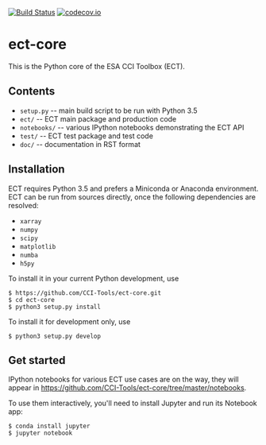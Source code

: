 [![Build Status](https://travis-ci.org/CCI-Tools/ect-core.svg?branch=master)](https://travis-ci.org/CCI-Tools/ect-core)
[![codecov.io](https://codecov.io/github/CCI-Tools/ect-core/coverage.svg?branch=master)](https://codecov.io/github/CCI-Tools/ect-core?branch=master)


# ect-core

This is the Python core of the ESA CCI Toolbox (ECT).

## Contents

* ``setup.py`` -- main build script to be run with Python 3.5
* ``ect/`` -- ECT main package and production code
* ``notebooks/`` -- various IPython notebooks demonstrating the ECT API
* ``test/`` -- ECT test package and test code
* ``doc/`` -- documentation in RST format

## Installation

ECT requires Python 3.5 and prefers a Miniconda or Anaconda environment.
ECT can be run from sources directly, once the following dependencies are resolved:

* ``xarray``
* ``numpy``
* ``scipy``
* ``matplotlib``
* ``numba``
* ``h5py``

To install it in your current Python development, use

    $ https://github.com/CCI-Tools/ect-core.git
    $ cd ect-core
    $ python3 setup.py install

To install it for development only, use

    $ python3 setup.py develop

## Get started

IPython notebooks for various ECT use cases are on the way, they will appear in
https://github.com/CCI-Tools/ect-core/tree/master/notebooks.

To use them interactively, you'll need to install Jupyter and run its Notebook app:

    $ conda install jupyter
    $ jupyter notebook

